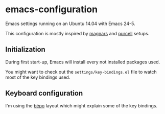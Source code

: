 # emacs-configuration

Emacs settings running on an Ubuntu 14.04 with Emacs 24-5.

This configuration is mostly inspired by
[magnars](https://github.com/magnars/.emacs.d) and
[purcell](https://github.com/purcell/emacs.d) setups.

## Initialization

During first start-up, Emacs will install every not installed packages used.

You might want to check out the `settings/key-bindings.el` file to watch most of the key bindings used.

## Keyboard configuration

I'm using the [bépo](https://bepo.fr/wiki/Accueil) layout which might explain
some of the key bindings.
